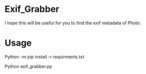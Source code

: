 # Exif_Grabber

I hope this will be useful for you to find the exif metadata of Photo.

# Usage

Python -m pip install -r requirments.txt

Python exif_grabber.py
